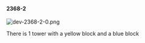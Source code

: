 #### 2368-2
![dev-2368-2-0.png](https://github.com/lil-lab/nlvr/raw/master/nlvr/dev/images/5/dev-2368-2-0.png "dev-2368-2-0.png")

There is 1 tower with a yellow block and a blue block